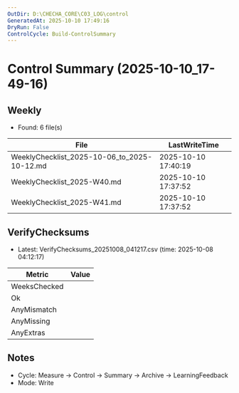 ```yaml
---
OutDir: D:\CHECHA_CORE\C03_LOG\control
GeneratedAt: 2025-10-10 17:49:16
DryRun: False
ControlCycle: Build-ControlSummary
---
```

# Control Summary (2025-10-10_17-49-16)

## Weekly
- Found: 6 file(s)

| File | LastWriteTime |
|---|---|
| WeeklyChecklist_2025-10-06_to_2025-10-12.md | 2025-10-10 17:40:19 |
| WeeklyChecklist_2025-W40.md | 2025-10-10 17:37:52 |
| WeeklyChecklist_2025-W41.md | 2025-10-10 17:37:52 |

## VerifyChecksums
- Latest: VerifyChecksums_20251008_041217.csv (time: 2025-10-08 04:12:17)

| Metric | Value |
|---|---|
| WeeksChecked |  |
| Ok           |  |
| AnyMismatch  |  |
| AnyMissing   |  |
| AnyExtras    |  |

## Notes
- Cycle: Measure → Control → Summary → Archive → LearningFeedback
- Mode: Write
